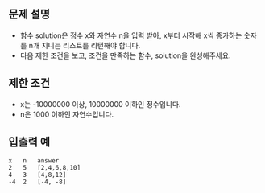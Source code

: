 문제 설명
--
- 함수 solution은 정수 x와 자연수 n을 입력 받아, x부터 시작해 x씩 증가하는 숫자를 n개 지니는 리스트를 리턴해야 합니다.
- 다음 제한 조건을 보고, 조건을 만족하는 함수, solution을 완성해주세요.

제한 조건
--
- x는 -10000000 이상, 10000000 이하인 정수입니다.
- n은 1000 이하인 자연수입니다.

입출력 예
--
    x   n   answer
    2   5   [2,4,6,8,10]
    4   3   [4,8,12]
    -4  2   [-4, -8]
